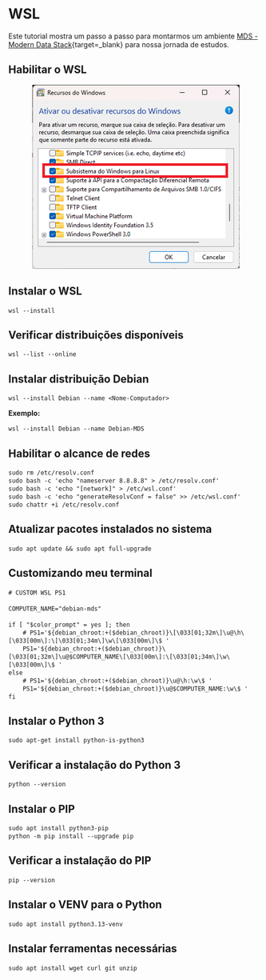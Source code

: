 # WSL

Este tutorial mostra um passo a passo para montarmos um ambiente [MDS -Modern Data Stack](https://kondado.com.br/blog/blog/2023/05/09/o-que-e-modern-data-stack-mds/){target=_blank} para nossa jornada de estudos.

## Habilitar o WSL

<p align="center">
  <img src="/assets/images/habilitar_wsl.png" alt="habilitar-wsl">
</p>

## Instalar o WSL

```shell
wsl --install
```

## Verificar distribuições disponíveis

```shell
wsl --list --online 
```

## Instalar distribuição Debian

```shell
wsl --install Debian --name <Nome-Computador>
```

**Exemplo:**

```shell
wsl --install Debian --name Debian-MDS
```

## Habilitar o alcance de redes

```shell
sudo rm /etc/resolv.conf
sudo bash -c 'echo "nameserver 8.8.8.8" > /etc/resolv.conf'
sudo bash -c 'echo "[network]" > /etc/wsl.conf'
sudo bash -c 'echo "generateResolvConf = false" >> /etc/wsl.conf'
sudo chattr +i /etc/resolv.conf
```

## Atualizar pacotes instalados no sistema

```shell
sudo apt update && sudo apt full-upgrade
```

## Customizando meu terminal

```shell
# CUSTOM WSL PS1

COMPUTER_NAME="debian-mds"

if [ "$color_prompt" = yes ]; then
    # PS1='${debian_chroot:+($debian_chroot)}\[\033[01;32m\]\u@\h\[\033[00m\]:\[\033[01;34m\]\w\[\033[00m\]\$ '
    PS1='${debian_chroot:+($debian_chroot)}\[\033[01;32m\]\u@$COMPUTER_NAME\[\033[00m\]:\[\033[01;34m\]\w\[\033[00m\]\$ '
else
    # PS1='${debian_chroot:+($debian_chroot)}\u@\h:\w\$ '
    PS1='${debian_chroot:+($debian_chroot)}\u@$COMPUTER_NAME:\w\$ '
fi
```

## Instalar o Python 3

```shell
sudo apt-get install python-is-python3 
```

## Verificar a instalação do Python 3

```shell
python --version
```

## Instalar o PIP

```shell
sudo apt install python3-pip
python -m pip install --upgrade pip
```

## Verificar a instalação do PIP

```shell
pip --version
```

## Instalar o VENV para o Python

```shell
sudo apt install python3.13-venv
```

## Instalar ferramentas necessárias

```shell
sudo apt install wget curl git unzip
```

